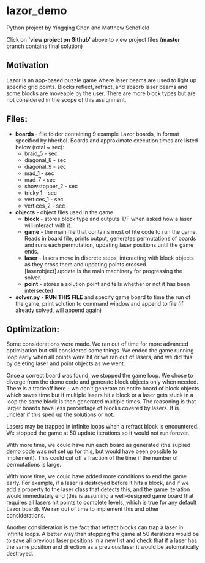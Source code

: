 # lazor_demo

Python project by Yingqing Chen and Matthew Schofield

Click on **'view project on Github'** above to view project files (**master**  branch contains final solution)

## Motivation

Lazor is an app-based puzzle game where laser beams are used to light up specific grid points.  Blocks reflect, refract, and absorb laser beams and some blocks are moveable by the user.  There are more block types but are not considered in the scope of this assignment.

## Files: 

* **boards** - file folder containing 9 example Lazor boards, in format specified by hherbol.  Boards and approximate execution times are listed below (total ~ sec):
	* braid_5 - sec
	* diagonal_8 - sec
	* diagonal_9 - sec
	* mad_1 - sec
	* mad_7 - sec
	* showstopper_2 - sec
	* tricky_1 - sec
	* vertices_1 - sec
	* vertices_2 - sec
* **objects** - object files used in the game
	* **block** - stores block type and outputs T/F when asked how a laser will interact with it.
	* **game** - the main file that contains most of hte code to run the game.  Reads in board file, prints output, generates permutations of boards and runs each permutation, updating laser positions until the game ends.
	* **laser** - lasers move in discrete steps, interacting with block objects as they cross them and updating points crossed.  [laserobject].update is the main machinery for progressing the solver.
	* **point** - stores a solution point and tells whether or not it has been intersected
* **solver.py** - **RUN THIS FILE** and specify game board to time the run of the game, print solution to command window and append to file (if already solved, will append again)

## Optimization:

Some considerations were made.  We ran out of time for more advanced optimization but still considered some things.  We ended the game running loop early when all points were hit or we ran out of lasers, and we did this by deleting laser and point objects as we went.  

Once a correct board was found, we stopped the game loop.  We chose to diverge from the demo code and generate block objects only when needed.  There is a tradeoff here - we don't generate an entire board of block objects which saves time but if multiple lasers hit a block or a laser gets stuck in a loop the same block is then generated multiple times. The reasoning is that larger boards have less percentage of blocks covered by lasers.  It is unclear if this sped up the solutions or not.  

Lasers may be trapped in infinite loops when a refract block is encountered.  We stopped the game at 50 update iterations so it would not run forever.  


With more time, we could have run each board as generated (the suplied demo code was not set up for this, but would have been possible to implement).  This could cut off a fraction of the time if the number of permutations is large.

With more time, we could have added more conditions to end the game early.  For example, if a laser is destroyed before it hits a block, and if we add a property to the laser class that detects this, and the game iteration would immediately end (this is assuming a well-designed game board that requires all lasers hit points to complete levels, which is true for any default Lazor board).  We ran out of time to implement this and other considerations.

Another consideration is the fact that refract blocks can trap a laser in infinite loops.  A better way than stopping the game at 50 iterations would be to save all previous laser positions in a new list and check that if a laser has the same position and direction as a previous laser it would be automatically destroyed.
